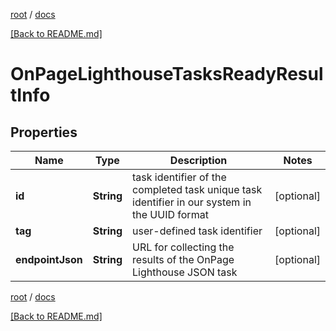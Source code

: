 [root](./../ "root") / [docs](./ "docs")

[[Back to README.md]](./../README.md "[Back to README.md]")

# OnPageLighthouseTasksReadyResultInfo

## Properties

| Name | Type | Description | Notes |
|------------ | ------------- | ------------- | -------------|
|**id** | **String** | task identifier of the completed task unique task identifier in our system in the UUID format |  [optional] |
|**tag** | **String** | user-defined task identifier |  [optional] |
|**endpointJson** | **String** | URL for collecting the results of the OnPage Lighthouse JSON task |  [optional] |

[root](./../ "root") / [docs](./ "docs")

[[Back to README.md]](./../README.md "[Back to README.md]")